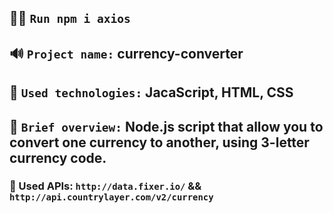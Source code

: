 ## 👨‍💻 `Run npm i axios`

## 🔊 `Project name:` currency-converter

## 🔧 `Used technologies:` JacaScript, HTML, CSS

## 👀 `Brief overview:` Node.js script that allow you to convert one currency to another, using 3-letter currency code.
### 📩 Used APIs: `http://data.fixer.io/` && `http://api.countrylayer.com/v2/currency`
